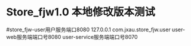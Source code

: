  # Store_fjw1.0 本地修改版本测试
 
 #store_fjw-user用户服务端口8080
     127.0.0.1  com.jxau.store_fjw.user
     user-web服务端端口号8080
     user-service服务端端口号8070
     